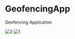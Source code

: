 # GeofencingApp
 Geofencing Application



![2](https://github.com/user-attachments/assets/4316a988-48be-4324-9ec0-c2687ded8eaf)
![1](https://github.com/user-attachments/assets/e422d381-4322-4419-b005-9bd0c6a1e9a5)
